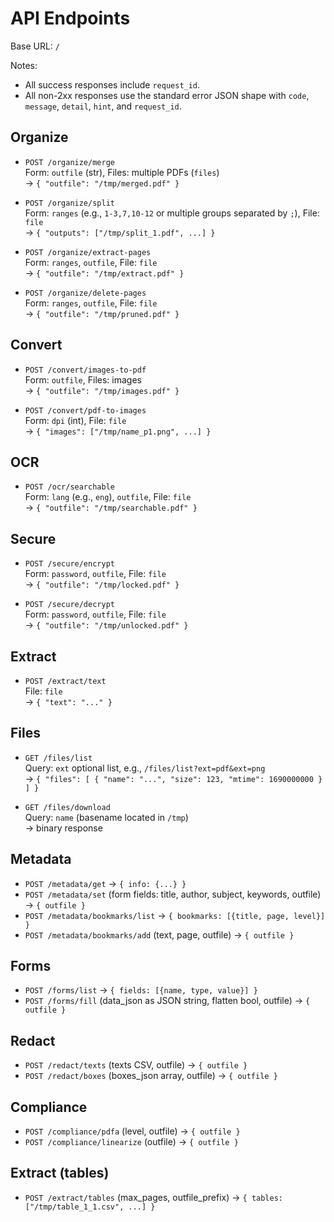 # API Endpoints

Base URL: `/`

Notes:
- All success responses include `request_id`.
- All non-2xx responses use the standard error JSON shape with `code`, `message`, `detail`, `hint`, and `request_id`.

## Organize
- `POST /organize/merge`  
  Form: `outfile` (str), Files: multiple PDFs (`files`)  
  → `{ "outfile": "/tmp/merged.pdf" }`

- `POST /organize/split`  
  Form: `ranges` (e.g., `1-3,7,10-12` or multiple groups separated by `;`), File: `file`  
  → `{ "outputs": ["/tmp/split_1.pdf", ...] }`

- `POST /organize/extract-pages`  
  Form: `ranges`, `outfile`, File: `file`  
  → `{ "outfile": "/tmp/extract.pdf" }`

- `POST /organize/delete-pages`  
  Form: `ranges`, `outfile`, File: `file`  
  → `{ "outfile": "/tmp/pruned.pdf" }`

## Convert
- `POST /convert/images-to-pdf`  
  Form: `outfile`, Files: images  
  → `{ "outfile": "/tmp/images.pdf" }`

- `POST /convert/pdf-to-images`  
  Form: `dpi` (int), File: `file`  
  → `{ "images": ["/tmp/name_p1.png", ...] }`

## OCR
- `POST /ocr/searchable`  
  Form: `lang` (e.g., `eng`), `outfile`, File: `file`  
  → `{ "outfile": "/tmp/searchable.pdf" }`

## Secure
- `POST /secure/encrypt`  
  Form: `password`, `outfile`, File: `file`  
  → `{ "outfile": "/tmp/locked.pdf" }`

- `POST /secure/decrypt`  
  Form: `password`, `outfile`, File: `file`  
  → `{ "outfile": "/tmp/unlocked.pdf" }`

## Extract
- `POST /extract/text`  
  File: `file`  
  → `{ "text": "..." }`

## Files
- `GET /files/list`  
  Query: `ext` optional list, e.g., `/files/list?ext=pdf&ext=png`  
  → `{ "files": [ { "name": "...", "size": 123, "mtime": 1690000000 } ] }`

- `GET /files/download`  
  Query: `name` (basename located in `/tmp`)  
  → binary response

## Metadata
- `POST /metadata/get` → `{ info: {...} }`
- `POST /metadata/set` (form fields: title, author, subject, keywords, outfile) → `{ outfile }`
- `POST /metadata/bookmarks/list` → `{ bookmarks: [{title, page, level}] }`
- `POST /metadata/bookmarks/add` (text, page, outfile) → `{ outfile }`

## Forms
- `POST /forms/list` → `{ fields: [{name, type, value}] }`
- `POST /forms/fill` (data_json as JSON string, flatten bool, outfile) → `{ outfile }`

## Redact
- `POST /redact/texts` (texts CSV, outfile) → `{ outfile }`
- `POST /redact/boxes` (boxes_json array, outfile) → `{ outfile }`

## Compliance
- `POST /compliance/pdfa` (level, outfile) → `{ outfile }`
- `POST /compliance/linearize` (outfile) → `{ outfile }`

## Extract (tables)
- `POST /extract/tables` (max_pages, outfile_prefix) → `{ tables: ["/tmp/table_1_1.csv", ...] }`
